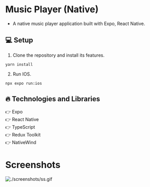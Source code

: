 # Music Player (Native)

* A native music player application built with Expo, React Native.

## :computer: Setup

1. Clone the repository and install its features.

```
yarn install
```

2. Run IOS.

```
npx expo run:ios
```

## :fire: Technologies and Libraries

:point_right: Expo <br />
:point_right: React Native <br />
:point_right: TypeScript <br />
:point_right: Redux Toolkit <br />
:point_right: NativeWind <br />

# Screenshots
![./screenshots/ss.gif](./screenshots/ss.gif)
